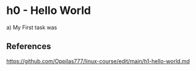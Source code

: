 # h0 - Hello World

a) My First task was

## References

https://github.com/Oppilas777/linux-course/edit/main/h1-hello-world.md 
